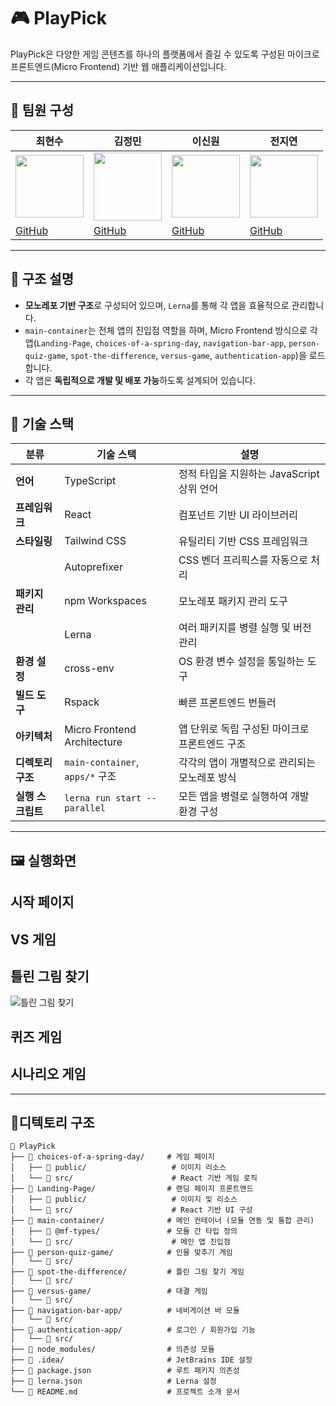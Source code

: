 # 🎮 PlayPick
PlayPick은 다양한 게임 콘텐츠를 하나의 플랫폼에서 즐길 수 있도록 구성된 마이크로 프론트엔드(Micro Frontend) 기반 웹 애플리케이션입니다.

---

## 👥 팀원 구성

| 최현수 | 김정민 | 이신원 | 전지연 |
|--------|--------|--------|--------|
| <img src="https://cdn.discordapp.com/attachments/1383999022238273586/1384715997809741945/image.png?ex=685370c4&is=68521f44&hm=a179a00ce94ed8a5958c96b23ad7bffe5b7f4daddb69ae2b87bd6bc187ef71f8&" width="109" height="100"/> | <img src="https://avatars.githubusercontent.com/u/6846349?s=80&v=4" width="109" height="109"/> | <img src="https://mblogthumb-phinf.pstatic.net/MjAxNzExMTNfOTkg/MDAxNTEwNTE5MDU1OTAx.CgrsefuknGH3WyTiveT8LsFGXw288baNiov22l9sCywg.x3YtB2I7VXitiMcvgOkRkiH5umtLrNWj7IothphFwF0g.PNG.211grims/136.png?type=w800" width="109" height="100"/> | <img src="https://cdn.discordapp.com/attachments/1383999022238273586/1384715530136715366/1750066148038.jpg?ex=68537055&is=68521ed5&hm=74fb22315aca7246b65fbf04678837fb854606ec610d37f84029ecbba24a583b&" width="109" height="100"/> |
| [GitHub](https://github.com/IMCODER0000) | [GitHub](https://github.com/Mur-pixel) | [GitHub](https://github.com/redEevee) | [GitHub](https://github.com/dia0723) |

---

## 🧩 구조 설명

- **모노레포 기반 구조**로 구성되어 있으며, `Lerna`를 통해 각 앱을 효율적으로 관리합니다.
- `main-container`는 전체 앱의 진입점 역할을 하며, Micro Frontend 방식으로 각 앱(`Landing-Page`, `choices-of-a-spring-day`, `navigation-bar-app`, `person-quiz-game`, `spot-the-difference`, `versus-game`, `authentication-app`)을 로드합니다.
- 각 앱은 **독립적으로 개발 및 배포 가능**하도록 설계되어 있습니다.

---

## 🧱 기술 스택

| 분류            | 기술 스택                            | 설명 |
|------------------|--------------------------------------|------|
| **언어**         | TypeScript                           | 정적 타입을 지원하는 JavaScript 상위 언어 |
| **프레임워크**   | React                                | 컴포넌트 기반 UI 라이브러리 |
| **스타일링**     | Tailwind CSS                         | 유틸리티 기반 CSS 프레임워크 |
|                  | Autoprefixer                         | CSS 벤더 프리픽스를 자동으로 처리 |
| **패키지 관리**  | npm Workspaces                       | 모노레포 패키지 관리 도구 |
|                  | Lerna                                | 여러 패키지를 병렬 실행 및 버전 관리 |
| **환경 설정**    | cross-env                            | OS 환경 변수 설정을 통일하는 도구 |
| **빌드 도구**    | Rspack                               | 빠른 프론트엔드 번들러 |
| **아키텍처**     | Micro Frontend Architecture          | 앱 단위로 독립 구성된 마이크로 프론트엔드 구조 |
| **디렉토리 구조**| `main-container`, `apps/*` 구조      | 각각의 앱이 개별적으로 관리되는 모노레포 방식 |
| **실행 스크립트**| `lerna run start --parallel`         | 모든 앱을 병렬로 실행하여 개발 환경 구성 |

---

## 🖼 실행화면

## 시작 페이지

## VS 게임

## 틀린 그림 찾기
![틀린 그림 찾기](https://media.discordapp.net/attachments/1383999022238273586/1385085635504898069/651f2f96e72ea7f4.png?ex=6854c905&is=68537785&hm=1700f9728d7d40b5bae719cfadb3453c25bd7b7c8cd4ebd74b9b53d971daa29a&=&format=webp&quality=lossless&width=1010&height=568)

## 퀴즈 게임

## 시나리오 게임
---

## 📁디텍토리 구조

```text
📁 PlayPick
├── 📁 choices-of-a-spring-day/     # 게임 페이지
│   ├── 📁 public/                   # 이미지 리소스
│   └── 📁 src/                      # React 기반 게임 로직
├── 📁 Landing-Page/                # 랜딩 페이지 프론트엔드
│   ├── 📁 public/                   # 이미지 및 리소스
│   └── 📁 src/                      # React 기반 UI 구성
├── 📁 main-container/              # 메인 컨테이너 (모듈 연동 및 통합 관리)
│   ├── 📁 @mf-types/               # 모듈 간 타입 정의
│   └── 📁 src/                      # 메인 앱 진입점
├── 📁 person-quiz-game/            # 인물 맞추기 게임
│   └── 📁 src/
├── 📁 spot-the-difference/         # 틀린 그림 찾기 게임
│   └── 📁 src/
├── 📁 versus-game/                 # 대결 게임
│   └── 📁 src/
├── 📁 navigation-bar-app/          # 네비게이션 바 모듈
│   └── 📁 src/
├── 📁 authentication-app/          # 로그인 / 회원가입 기능
│   └── 📁 src/
├── 📁 node_modules/                # 의존성 모듈
├── 📁 .idea/                       # JetBrains IDE 설정
├── 📄 package.json                 # 루트 패키지 의존성
├── 📄 lerna.json                   # Lerna 설정
└── 📄 README.md                    # 프로젝트 소개 문서
